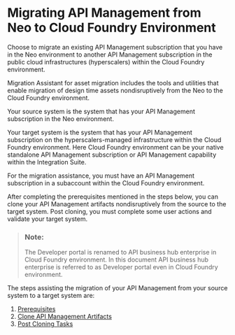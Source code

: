 <!-- loio92f2da1419ba4506a2a18cdc75dd6f29 -->

# Migrating API Management from Neo to Cloud Foundry Environment

Choose to migrate an existing API Management subscription that you have in the Neo environment to another API Management subscription in the public cloud infrastructures \(hyperscalers\) within the Cloud Foundry environment.



Migration Assistant for asset migration includes the tools and utilities that enable migration of design time assets nondisruptively from the Neo to the Cloud Foundry environment.

Your source system is the system that has your API Management subscription in the Neo environment.

Your target system is the system that has your API Management subscription on the hyperscalers-managed infrastructure within the Cloud Foundry environment. Here Cloud Foundry environment can be your native standalone API Management subscription or API Management capability within the Integration Suite.

For the migration assistance, you must have an API Management subscription in a subaccount within the Cloud Foundry environment.

After completing the prerequisites mentioned in the steps below, you can clone your API Management artifacts nondisruptively from the source to the target system. Post cloning, you must complete some user actions and validate your target system.

> ### Note:  
> The Developer portal is renamed to API business hub enterprise in Cloud Foundry environment. In this document API business hub enterprise is referred to as Developer portal even in Cloud Foundry environment.

The steps assisting the migration of your API Management from your source system to a target system are:

1.  [Prerequisites](prerequisites-c1904bc.md)
2.  [Clone API Management Artifacts](clone-api-management-artifacts-7abd887.md)
3.  [Post Cloning Tasks](post-cloning-tasks-116d82c.md)

